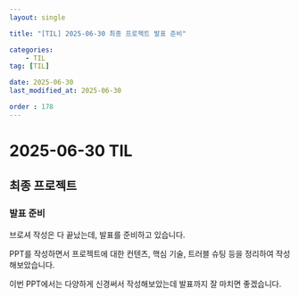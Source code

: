 ```yaml
---
layout: single

title: "[TIL] 2025-06-30 최종 프로젝트 발표 준비"

categories:
    - TIL
tag: [TIL]

date: 2025-06-30
last_modified_at: 2025-06-30

order : 178
---
```


# 2025-06-30 TIL

## 최종 프로젝트

### 발표 준비

브로셔 작성은 다 끝났는데, 발표를 준비하고 있습니다.

PPT를 작성하면서 프로젝트에 대한 컨텐츠, 핵심 기술, 트러블 슈팅 등을 정리하여 작성해보았습니다.

이번 PPT에서는 다양하게 신경써서 작성해보았는데 발표까지 잘 마치면 좋겠습니다.